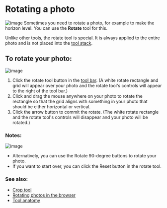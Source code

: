 Rotating a photo
================

![image](images/Tool-Rotate-en.png) Sometimes you need to rotate a
photo, for example to make the horizon level. You can use the **Rotate**
tool for this.

Unlike other tools, the rotate tool is special. It is always applied to
the entire photo and is not placed into the [tool
stack](Tool_Stack.html).

To rotate your photo:
---------------------

![image](images/Button-Rotate.png)

1.  Click the rotate tool button in the [tool bar](Tools-Controls.html).
    (A white rotate rectangle and grid will appear over your photo and
    the rotate tool's controls will appear to the right of the tool
    bar.)
2.  Click and drag the mouse anywhere on your photo to rotate the
    rectangle so that the grid aligns with something in your photo that
    should be either horizontal or vertical.
3.  Click the arrow button to commit the rotate. (The white rotate
    rectangle and the rotate tool's controls will disappear and your
    photo will be rotated.)

### Notes:

![image](images/Button-Rotate_90.png)

-   Alternatively, you can use the Rotate 90-degree buttons to rotate
    your photo.
-   If you want to start over, you can click the Reset button in the
    rotate tool.

### See also:

-   [Crop tool](Tool-Crop.html)
-   [Rotating photos in the browser](Photos-Rotating.html)
-   [Tool anatomy](Tool_Anatomy.html)

